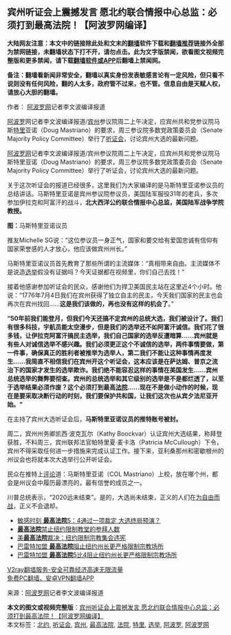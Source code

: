  <h2>宾州听证会上震撼发言 愿北约联合情报中心总监：必须打到最高法院！【阿波罗网编译】</h2> <p class="notice"><b>大陆网友注意：本文中的链接除此处和文末的<a href="https://github.com/bannedbook/fanqiang" >翻墙</a>软件下载和<a href="https://github.com/killgcd/justmysocks/blob/master/README.md">翻墙推荐</a>链接外全部为禁网链接，未翻墙状态下打不开，请勿点击。此为文字版禁闻，欲看图文视频完整版和更多禁闻，请下载<a href="https://github.com/bannedbook/fanqiang">翻墙软件或APP</a>后翻墙上禁闻网。</p><p>备注：翻墙看新闻非常安全，翻墙以真实身份发表敏感言论有一定风险，但只看不说则没有任何风险，翻的人太多，政府管不过来，也不管。信息自由是天赋人权，请放心大胆的翻墙。</b></p>  <div class="entry"> <p>作者： <span class='wp_keywordlink_affiliate'><a href="https://www.aboluowang.com/" title="阿波罗网" target="_blank">阿波罗网</a></span>记者李文波编译报道</p> <p id="summary"><a href="https://www.bannedbook.org/bnews/tag/%E9%98%BF%E6%B3%A2%E7%BD%97/" class="st_tag internal_tag" rel="tag" title="标签 阿波罗 下的日志">阿波罗</a>网记者李文波编译报道/<a href="https://www.bannedbook.org/bnews/tag/%E5%AE%BE%E5%B7%9E/" class="st_tag internal_tag" rel="tag" title="标签 宾州 下的日志">宾州</a>参议院周二上午决定，应宾州共和党参议院马斯<a href="https://www.bannedbook.org/bnews/tag/%E7%89%B9%E9%87%8C/" class="st_tag internal_tag" rel="tag" title="标签 特里 下的日志">特里</a>亚诺（Doug Mastriano）的要求，周三参议院多数党政策委员会（Senate Majority Policy Committee）举行了<a href="https://www.bannedbook.org/bnews/tag/%e5%90%ac%e8%af%81%e4%bc%9a/" class="st_tag internal_tag" rel="tag" title="标签 听证会 下的日志">听证会</a>，讨论宾州大选的最新问题。</p> <p><a href="https://www.bannedbook.org/bnews/tag/%e9%98%bf%e6%b3%a2%e7%bd%97%e7%bd%91/" class="st_tag internal_tag" rel="tag" title="标签 阿波罗网 下的日志">阿波罗网</a>记者李文波编译报道/宾州参议院周二上午决定，应宾州共和党参议院马斯特里亚诺（Doug Mastriano）的要求，周三参议院多数党政策委员会（Senate Majority Policy Committee）举行了听证会，讨论宾州大选的最新问题。</p> <p>关于这次听证会的报道已经很多，这里我们为大家编译的是马斯特里亚诺参议员的总结讲话。马斯特里亚诺是宾州参议院参议员，美国陆军服役31年的老兵，多次参加伊拉克和阿富汗的战斗，<strong>北大西洋公约联合情报中心总监，美国陆军战争学院教授。</strong></p>  <p><strong></strong></p> <p><strong>图：</strong>马斯特里亚诺议员</p> <p>推友Michelle SG说：“这位参议员一身正气，国家和要交给有爱国忠诚有信仰有国家荣誉感的人才放心，他应该做宾州州长。”</p> <p>马斯特里亚诺议员首先教育了那些所谓的主流媒体：“真相带来自由。主流媒体不是说造<a href="https://www.bannedbook.org/bnews/tag/%e9%80%89%e4%b8%be/" class="st_tag internal_tag" rel="tag" title="标签 选举 下的日志">选举</a>假没有证据吗？今天证据都在视频里，你们自己去找！”</p>  <p>接着他感谢参加听证会的民众，感谢他们为捍卫美国民主站在这里近4个小时。他说：“1776年7月4日我们在宾州获得了独立自主的民主，今天我们国家的民主也会再次在宾州找回……<strong>这是我们该做的，再也没有这样的机会了</strong>。”</p> <p><strong>“50年前我们能登月，但我们今天还搞不定宾州的总统大选，我们被设计了。我们有很多科技，宇航员能太空漫步，但是我们的选举还不如阿富汗诚信。我们花了很多钱，让伊拉克阿富汗搞民主选举，我们自己国家的选举反遭暗算……宾州就是有些人对诚信选举不感兴趣。我们必须更正这个不诚信的选举，两件事情要做，第一件事，确保真正的胜利者被推举为选举人，第二我们不能让这种事情再度发生……我简直不相信我们在宾州开这个听证会，这本应该是在萨达姆、普京之流治下的国家才发生的选举欺诈。我们绝不能容忍这样的事情在美国发生……宾州总统选举的舞弊要彻查。宾州的总统选举和其它级别的选举是不是都烂透了，以至于选举结果必须作废？这个必须打到最高<a href="https://www.bannedbook.org/bnews/tag/%e6%b3%95%e9%99%a2/" class="st_tag internal_tag" rel="tag" title="标签 法院 下的日志">法院</a>……现在不是做小动作的时候，现在是要采取决断行动的时刻，我们要保护共和国，让我们这次也从宾夕法尼亚开始。“</strong></p> <p>在主持了宾州大选听证会后，<strong>马斯特里亚诺议员的推特账号被封。</strong></p> <p>周二，宾州州务卿凯西·波克瓦尔（Kathy Boockvar）认证宾州大选结果，称拜登获胜，不料周三，宾州联邦法官帕特里夏·麦卡洛（Patricia McCullough）下令，宾州不得采取任何进一步措施来完成认证工作。接下来，亚利桑那州和密歇根州的州议会也将就本次大选举行公开听证会。</p>  <p>民众在推特上<span class='wp_keywordlink_affiliate'><a href="https://www.bannedbook.org/bnews/comments/" title="新闻评论" target="_blank">评论</a></span>道：马斯特里亚诺（COL Mastriano）上校，放在哪个州，都会是州议会中履历最漂亮的，最有信誉的成员之一。</p> <p>川普总统表示，“2020远未结束”。是的，大选尚未结束，正义的人们在<span class='wp_keywordlink'><a href="https://www.bannedbook.org/forum2/topic1689.html" title="余杰《为自由而战——余杰政论自选集》" target="_blank">为自由而战</a></span>，正义不会退却。</p> <p></p> <p></p>  <ul class='op-related-articles' title='相关阅读'> <li><a href='https://www.bannedbook.org/bnews/cnnews/20201127/1437895.html' target='_blank'>敏感时刻 <b>最高法院</b>5：4通过一项裁定 大选终局预演？</a></li> <li><a href='https://www.bannedbook.org/bnews/worldnews/usa/20201127/1437788.html' target='_blank'><b>最高法院</b>禁止纽约限制教堂的参拜人数</a></li> <li><a href='https://www.bannedbook.org/bnews/bannedvideo/20201127/1437781.html' target='_blank'>美<b>最高法院</b>裁决：纽约限制宗教集会违宪</a></li> <li><a href='https://www.bannedbook.org/bnews/cbnews/20201127/1437754.html' target='_blank'>巴雷特加盟 <b>最高法院</b>阻止纽约州长更严格限制宗教场所</a></li> <li><a href='https://www.bannedbook.org/bnews/cbnews/20201127/1437741.html' target='_blank'>巴雷特加盟 <b>最高法院</b>5比4阻止纽约州长更严格限制宗教场所</a></li> </ul> <p class="texttj"> <a href="https://www.bannedbook.org/forum23/topic22702.html" target="_blank">V2ray翻墙服务-安全可靠经济高速无限流量</a><br/> <a href="https://github.com/bannedbook/fanqiang/wiki/%E7%A6%81%E9%97%BB%E7%BD%91%E5%AE%89%E5%8D%93%E7%BF%BB%E5%A2%99%E6%96%B0%E9%97%BBAPP" target="_blank">免费PC翻墙、安卓VPN翻墙APP</a></p><p> 来源：<a href="https://www.aboluowang.com/2020/1127/1527827.html" target="_blank">阿波罗网</a>记者李文波编译报道 </p><a name='sharetosocial'></a>       <div><b>本文的图文或视频完整版</b>：<a href='https://www.bannedbook.org/bnews/topimagenews/20201127/1437920.html'>宾州听证会上震撼发言 愿北约联合情报中心总监：必须打到最高法院！【阿波罗网编译】</a></div>  </div><!--END ENTRY--> <div class="postfooter"> <div>本文标签：<a href="https://www.bannedbook.org/bnews/tag/%e5%8c%97%e7%ba%a6/" rel="tag">北约</a>, <a href="https://www.bannedbook.org/bnews/tag/%e5%90%ac%e8%af%81%e4%bc%9a/" rel="tag">听证会</a>, <a href="https://www.bannedbook.org/bnews/tag/%E5%AE%BE%E5%B7%9E/" rel="tag">宾州</a>, <a href="https://www.bannedbook.org/bnews/tag/%e6%9c%80%e9%ab%98%e6%b3%95%e9%99%a2/" rel="tag">最高法院</a>, <a href="https://www.bannedbook.org/bnews/tag/%e6%b3%95%e9%99%a2/" rel="tag">法院</a>, <a href="https://www.bannedbook.org/bnews/tag/%E7%89%B9%E9%87%8C/" rel="tag">特里</a>, <a href="https://www.bannedbook.org/bnews/tag/%e9%80%89%e4%b8%be/" rel="tag">选举</a>, <a href="https://www.bannedbook.org/bnews/tag/%E9%98%BF%E6%B3%A2%E7%BD%97/" rel="tag">阿波罗</a>, <a href="https://www.bannedbook.org/bnews/tag/%e9%98%bf%e6%b3%a2%e7%bd%97%e7%bd%91/" rel="tag">阿波罗网</a></div>  </div><!--END POSTFOOTER--> 